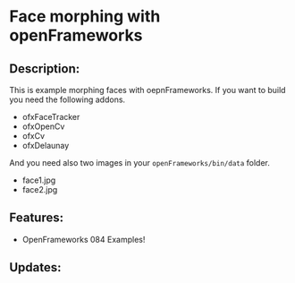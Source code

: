 # Face morphing with openFrameworks

Description:
--------
This is example morphing faces with oepnFrameworks.
If you want to build you need the following addons.

+ ofxFaceTracker
+ ofxOpenCv
+ ofxCv
+ ofxDelaunay

And you need also two images in your `openFrameworks/bin/data` folder.

+ face1.jpg
+ face2.jpg

Features:
--------
* OpenFrameworks 084 Examples!

Updates:
--------
